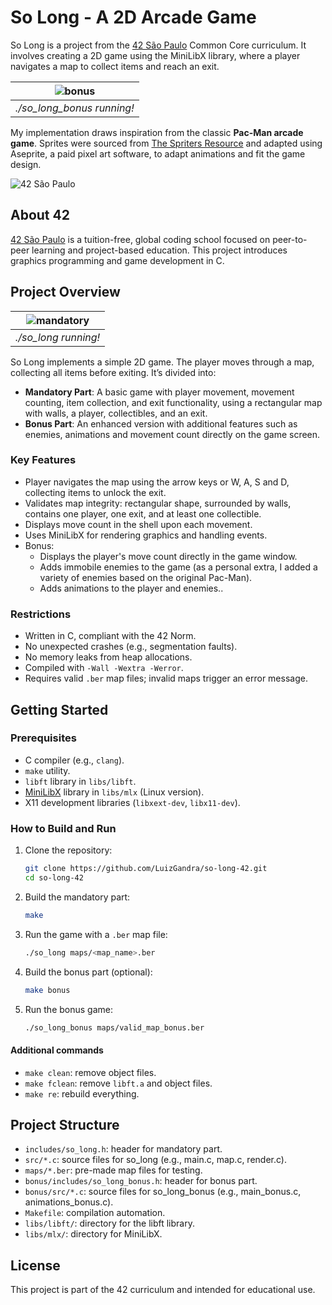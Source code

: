 # So Long - A 2D Arcade Game

So Long is a project from the [42 São Paulo](https://www.42sp.org.br/) Common Core curriculum. It involves creating a 2D game using the MiniLibX library, where a player navigates a map to collect items and reach an exit.

| ![bonus](https://github.com/user-attachments/assets/24f64657-8ff2-4253-8d9f-325133220f92) |
|:--:|
| *./so_long_bonus running!* |

My implementation draws inspiration from the classic **Pac-Man arcade game**. Sprites were sourced from [The Spriters Resource](https://www.spriters-resource.com/arcade/pacman/) and adapted using Aseprite, a paid pixel art software, to adapt animations and fit the game design.

![42 São Paulo](https://img.shields.io/badge/42-São_Paulo-black?style=flat-square&logo=42)

## About 42

[42 São Paulo](https://www.42sp.org.br/) is a tuition-free, global coding school focused on peer-to-peer learning and project-based education. This project introduces graphics programming and game development in C.

## Project Overview

| ![mandatory](https://github.com/user-attachments/assets/08f2da56-1c81-43d4-9e88-00763ed155c8) |
|:--:|
| *./so_long running!* |

So Long implements a simple 2D game. The player moves through a map, collecting all items before exiting. It’s divided into:
- **Mandatory Part**: A basic game with player movement, movement counting, item collection, and exit functionality, using a rectangular map with walls, a player, collectibles, and an exit.
- **Bonus Part**: An enhanced version with additional features such as enemies, animations and movement count directly on the game screen.

### Key Features

- Player navigates the map using the arrow keys or W, A, S and D, collecting items to unlock the exit.
- Validates map integrity: rectangular shape, surrounded by walls, contains one player, one exit, and at least one collectible.
- Displays move count in the shell upon each movement.
- Uses MiniLibX for rendering graphics and handling events.
- Bonus:
  - Displays the player's move count directly in the game window.
  - Adds immobile enemies to the game (as a personal extra, I added a variety of enemies based on the original Pac-Man).
  - Adds animations to the player and enemies..

### Restrictions

- Written in C, compliant with the 42 Norm.
- No unexpected crashes (e.g., segmentation faults).
- No memory leaks from heap allocations.
- Compiled with `-Wall -Wextra -Werror`.
- Requires valid `.ber` map files; invalid maps trigger an error message.

## Getting Started

### Prerequisites

- C compiler (e.g., `clang`).
- `make` utility.
- `libft` library in `libs/libft`.
- [MiniLibX](https://github.com/42paris/minilibx-linux) library in `libs/mlx` (Linux version).
- X11 development libraries (`libxext-dev`, `libx11-dev`).

### How to Build and Run

1. Clone the repository:

   ```bash
   git clone https://github.com/LuizGandra/so-long-42.git
   cd so-long-42

2. Build the mandatory part:

   ```bash
   make

3. Run the game with a `.ber` map file:

   ```bash
   ./so_long maps/<map_name>.ber

4. Build the bonus part (optional):

   ```bash
   make bonus

5. Run the bonus game:

   ```bash
   ./so_long_bonus maps/valid_map_bonus.ber

#### Additional commands

- `make clean`: remove object files.
- `make fclean`: remove `libft.a` and object files.
- `make re`: rebuild everything.

## Project Structure

- `includes/so_long.h`: header for mandatory part.
- `src/*.c`: source files for so_long (e.g., main.c, map.c, render.c).
- `maps/*.ber`: pre-made map files for testing.
- `bonus/includes/so_long_bonus.h`: header for bonus part.
- `bonus/src/*.c`: source files for so_long_bonus (e.g., main_bonus.c, animations_bonus.c).
- `Makefile`: compilation automation.
- `libs/libft/`: directory for the libft library.
- `libs/mlx/`: directory for MiniLibX.

## License

This project is part of the 42 curriculum and intended for educational use.
